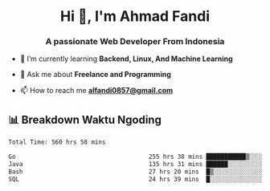 <h1 align="center">Hi 👋, I'm Ahmad Fandi</h1>
<h3 align="center">A passionate Web Developer From Indonesia</h3>

- 🌱 I’m currently learning **Backend, Linux, And Machine Learning**

- 💬 Ask me about **Freelance and Programming**

- 📫 How to reach me **<alfandi0857@gmail.com>**


## 📊 Breakdown Waktu Ngoding

<!--START_SECTION:waka-->

```txt
Total Time: 560 hrs 58 mins

Go                                     255 hrs 38 mins ███████████▒░░░░░░░░░░░░░   45.17 %
Java                                   135 hrs 31 mins ██████░░░░░░░░░░░░░░░░░░░   23.95 %
Bash                                   27 hrs 20 mins  █▒░░░░░░░░░░░░░░░░░░░░░░░   04.83 %
SQL                                    24 hrs 39 mins  █░░░░░░░░░░░░░░░░░░░░░░░░   04.36 %
```

<!--END_SECTION:waka-->
